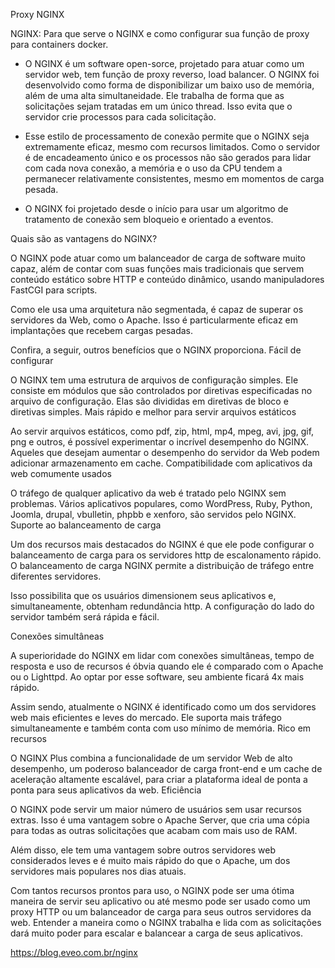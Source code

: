 Proxy NGINX

NGINX: Para que serve o NGINX e como configurar sua função de proxy para containers docker.

- O NGINX é um software open-sorce, projetado para atuar como um servidor web, tem função de proxy reverso, load balancer. O NGINX foi desenvolvido como forma de disponibilizar um baixo uso de memória, além de uma alta simultaneidade. Ele trabalha de forma que as solicitações sejam tratadas em um único thread. Isso evita que o servidor crie processos para cada solicitação.

- Esse estilo de processamento de conexão permite que o NGINX seja extremamente eficaz, mesmo com recursos limitados. Como o servidor é de encadeamento único e os processos não são gerados para lidar com cada nova conexão, a memória e o uso da CPU tendem a permanecer relativamente consistentes, mesmo em momentos de carga pesada.

- O NGINX foi projetado desde o início para usar um algoritmo de tratamento de conexão sem bloqueio e orientado a eventos.

Quais são as vantagens do NGINX?

O NGINX pode atuar como um balanceador de carga de software muito capaz, além de contar com suas funções mais tradicionais que servem conteúdo estático sobre HTTP e conteúdo dinâmico, usando manipuladores FastCGI para scripts.

Como ele usa uma arquitetura não segmentada, é capaz de superar os servidores da Web, como o Apache. Isso é particularmente eficaz em implantações que recebem cargas pesadas.

Confira, a seguir, outros benefícios que o NGINX proporciona.
Fácil de configurar

O NGINX tem uma estrutura de arquivos de configuração simples. Ele consiste em módulos que são controlados por diretivas especificadas no arquivo de configuração. Elas são divididas em diretivas de bloco e diretivas simples.
Mais rápido e melhor para servir arquivos estáticos

Ao servir arquivos estáticos, como pdf, zip, html, mp4, mpeg, avi, jpg, gif, png e outros, é possível experimentar o incrível desempenho do NGINX. Aqueles que desejam aumentar o desempenho do servidor da Web podem adicionar armazenamento em cache.
Compatibilidade com aplicativos da web comumente usados

O tráfego de qualquer aplicativo da web é tratado pelo NGINX sem problemas. Vários aplicativos populares, como WordPress, Ruby, Python, Joomla, drupal, vbulletin, phpbb e xenforo, são servidos pelo NGINX.
Suporte ao balanceamento de carga

Um dos recursos mais destacados do NGINX é que ele pode configurar o balanceamento de carga para os servidores http de escalonamento rápido. O balanceamento de carga NGINX permite a distribuição de tráfego entre diferentes servidores.

Isso possibilita que os usuários dimensionem seus aplicativos e, simultaneamente, obtenham redundância http. A configuração do lado do servidor também será rápida e fácil.

Conexões simultâneas

A superioridade do NGINX em lidar com conexões simultâneas, tempo de resposta e uso de recursos é óbvia quando ele é comparado com o Apache ou o Lighttpd. Ao optar por esse software, seu ambiente ficará 4x mais rápido.

Assim sendo, atualmente o NGINX é identificado como um dos servidores web mais eficientes e leves do mercado. Ele suporta mais tráfego simultaneamente e também conta com uso mínimo de memória.
Rico em recursos

O NGINX Plus combina a funcionalidade de um servidor Web de alto desempenho, um poderoso balanceador de carga front-end e um cache de aceleração altamente escalável, para criar a plataforma ideal de ponta a ponta para seus aplicativos da web.
Eficiência

O NGINX pode servir um maior número de usuários sem usar recursos extras. Isso é uma vantagem sobre o Apache Server, que cria uma cópia para todas as outras solicitações que acabam com mais uso de RAM.

Além disso, ele tem uma vantagem sobre outros servidores web considerados leves e é muito mais rápido do que o Apache, um dos servidores mais populares nos dias atuais.

Com tantos recursos prontos para uso, o NGINX pode ser uma ótima maneira de servir seu aplicativo ou até mesmo pode ser usado como um proxy HTTP ou um balanceador de carga para seus outros servidores da web. Entender a maneira como o NGINX trabalha e lida com as solicitações dará muito poder para escalar e balancear a carga de seus aplicativos.

https://blog.eveo.com.br/nginx
